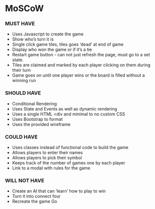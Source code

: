 # MoSCoW

### MUST HAVE

- Uses Javascript to create the game
- Show who’s turn it is
- Single click game tiles, tiles goes ‘dead’ at end of game
- Display who won the game or if it’s a tie
- Restart game button - can not just refresh the page, must go to a set state.
- Tiles are claimed and marked by each player clicking on them during their turn
- Game goes on until one player wins or the board is filled without a winning run

### SHOULD HAVE

- Conditional Rendering
- Uses State and Events as well as dynamic rendering
- Uses a single HTML <div and minimal to no custom CSS
- Uses Bootstrap to format
- Uses the provided wireframe

### COULD HAVE

- Uses classes instead of functional code to build the game
- Allows players to enter their names
- Allows players to pick their symbol
- Keeps track of the number of games one by each player
- Link to a modal with rules for the game

### WILL NOT HAVE

- Create an AI that can ‘learn’ how to play to win
- Turn it into connect four
- Recreate the game Go
